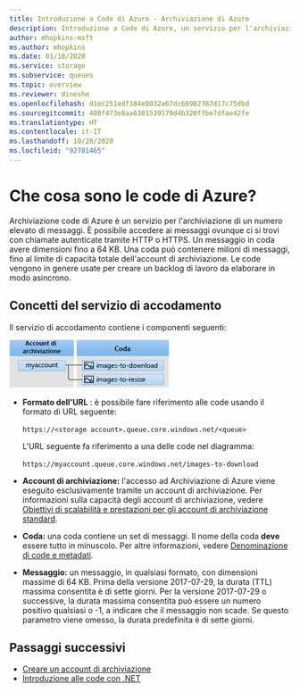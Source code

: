 ```yaml
---
title: Introduzione a Code di Azure - Archiviazione di Azure
description: Introduzione a Code di Azure, un servizio per l'archiviazione di un numero elevato di messaggi. Un servizio di accodamento contiene un formato di URL, un account di archiviazione, una coda e un messaggio.
author: mhopkins-msft
ms.author: mhopkins
ms.date: 03/18/2020
ms.service: storage
ms.subservice: queues
ms.topic: overview
ms.reviewer: dineshm
ms.openlocfilehash: d1ec251edf384e8032a67dc66982787d17c75dbd
ms.sourcegitcommit: 400f473e8aa6301539179d4b320ffbe7dfae42fe
ms.translationtype: HT
ms.contentlocale: it-IT
ms.lasthandoff: 10/28/2020
ms.locfileid: "92781465"
---
```

# <a name="what-are-azure-queues"></a>Che cosa sono le code di Azure?

Archiviazione code di Azure è un servizio per l'archiviazione di un numero elevato di messaggi. È possibile accedere ai messaggi ovunque ci si trovi con chiamate autenticate tramite HTTP o HTTPS. Un messaggio in coda avere dimensioni fino a 64 KB. Una coda può contenere milioni di messaggi, fino al limite di capacità totale dell'account di archiviazione. Le code vengono in genere usate per creare un backlog di lavoro da elaborare in modo asincrono.

## <a name="queue-service-concepts"></a>Concetti del servizio di accodamento

Il servizio di accodamento contiene i componenti seguenti:

![Diagramma che mostra la relazione tra un account di archiviazione, le code e i messaggi](./media/storage-queues-introduction/queue1.png)

* **Formato dell'URL** : è possibile fare riferimento alle code usando il formato di URL seguente:

    `https://<storage account>.queue.core.windows.net/<queue>`
  
    L'URL seguente fa riferimento a una delle code nel diagramma:   
  
    `https://myaccount.queue.core.windows.net/images-to-download`

* **Account di archiviazione:** l'accesso ad Archiviazione di Azure viene eseguito esclusivamente tramite un account di archiviazione. Per informazioni sulla capacità degli account di archiviazione, vedere [Obiettivi di scalabilità e prestazioni per gli account di archiviazione standard](../common/scalability-targets-standard-account.md?toc=%2fazure%2fstorage%2fqueues%2ftoc.json).

* **Coda:** una coda contiene un set di messaggi. Il nome della coda **deve** essere tutto in minuscolo. Per altre informazioni, vedere [Denominazione di code e metadati](/rest/api/storageservices/Naming-Queues-and-Metadata).

* **Messaggio:** un messaggio, in qualsiasi formato, con dimensioni massime di 64 KB. Prima della versione 2017-07-29, la durata (TTL) massima consentita è di sette giorni. Per la versione 2017-07-29 o successive, la durata massima consentita può essere un numero positivo qualsiasi o -1, a indicare che il messaggio non scade. Se questo parametro viene omesso, la durata predefinita è di sette giorni.

## <a name="next-steps"></a>Passaggi successivi

* [Creare un account di archiviazione](../common/storage-account-create.md?toc=%252fazure%252fstorage%252fqueues%252ftoc.json)
* [Introduzione alle code con .NET](storage-dotnet-how-to-use-queues.md)